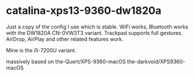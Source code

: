 # catalina-xps13-9360-dw1820a
Just a copy of the config I use which is stable. WiFi works, Bluetooth works with the DW1820A CN-0VW3T3 variant.
Trackpad supports full gestures. AirDrop, AirPlay and other related features work.

Mine is the i5-7200U variant.

massively based on 
the-Quert/XPS-9360-macOS
the-darkvoid/XPS9360-macOS
